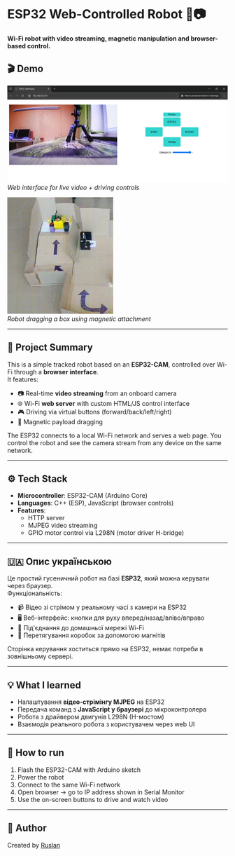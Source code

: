 # ESP32 Web-Controlled Robot 🤖📷
**Wi-Fi robot with video streaming, magnetic manipulation and browser-based control.**

## 🎬 Demo

![Web UI](media/web_control.png)  
*Web interface for live video + driving controls*

![Robot demo](media/robot_dragging.gif)  
*Robot dragging a box using magnetic attachment*

---

## 📌 Project Summary

This is a simple tracked robot based on an **ESP32-CAM**, controlled over Wi-Fi through a **browser interface**.  
It features:

- 📷 Real-time **video streaming** from an onboard camera
- 🌐 Wi-Fi **web server** with custom HTML/JS control interface
- 🎮 Driving via virtual buttons (forward/back/left/right)
- 🧲 Magnetic payload dragging

The ESP32 connects to a local Wi-Fi network and serves a web page. You control the robot and see the camera stream from any device on the same network.

---

## ⚙️ Tech Stack

- **Microcontroller**: ESP32-CAM (Arduino Core)
- **Languages**: C++ (ESP), JavaScript (browser controls)
- **Features**:
  - HTTP server
  - MJPEG video streaming
  - GPIO motor control via L298N (motor driver H-bridge)

---

## 🇺🇦 Опис українською

Це простий гусеничний робот на базі **ESP32**, який можна керувати через браузер.  
Функціональність:

- 📹 Відео зі стрімом у реальному часі з камери на ESP32
- 🖥️ Веб-інтерфейс: кнопки для руху вперед/назад/вліво/вправо
- 📡 Під'єднання до домашньої мережі Wi-Fi
- 🧲 Перетягування коробок за допомогою магнітів

Сторінка керування хоститься прямо на ESP32, немає потреби в зовнішньому сервері.

---

## 💡 What I learned

- Налаштування **відео-стрімінгу MJPEG** на ESP32
- Передача команд з **JavaScript у браузері** до мікроконтролера
- Робота з драйвером двигунів L298N (H-мостом)
- Взаємодія реального робота з користувачем через web UI

---

## 🚀 How to run

1. Flash the ESP32-CAM with Arduino sketch
2. Power the robot
3. Connect to the same Wi-Fi network
4. Open browser → go to IP address shown in Serial Monitor
5. Use the on-screen buttons to drive and watch video

---

## 👤 Author

Created by [Ruslan](https://github.com/Tataty)

